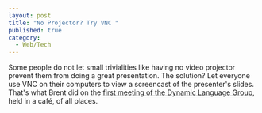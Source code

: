 ```yaml
---
layout: post
title: "No Projector? Try VNC "
published: true
category:
  - Web/Tech
---
```


Some people do not let small trivialities like having no video projector
prevent them from doing a great presentation. The solution? Let everyone
use VNC on their computers to view a screencast of the presenter's
slides. That's what Brent did on the [first meeting of the Dynamic
Language Group], held in a café, of all places.

  [first meeting of the Dynamic Language Group]: http://www.blainebuxton.com/weblog/2006/02/first-dynamic-language-group-was.html
